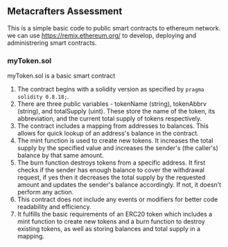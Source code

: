 ## Metacrafters Assessment
This is a simple basic code to public smart contracts to ethereum network.
we can use https://remix.ethereum.org/ to develop, deploying and administrering smart contracts.

### myToken.sol
myToken.sol is a basic smart contract

1. The contract begins with a solidity version as specified by `pragma solidity 0.8.18;`.
2. There are three public variables - tokenName (string), tokenAbbrv (string), and totalSupply (uint). These store the name of the token, its abbreviation, and the current total supply of tokens respectively.
3. The contract includes a mapping from addresses to balances. This allows for quick lookup of an address's balance in the contract.
4. The mint function is used to create new tokens. It increases the total supply by the specified value and increases the sender's (the caller's) balance by that same amount.
5. The burn function destroys tokens from a specific address. It first checks if the sender has enough balance to cover the withdrawal request, if yes then it decreases the total supply by the requested amount and updates the sender's balance accordingly. If not, it doesn’t perform any action.
6. This contract does not include any events or modifiers for better code readability and efficiency.
7. It fulfills the basic requirements of an ERC20 token which includes a mint function to create new tokens and a burn function to destroy existing tokens, as well as storing balances and total supply in a mapping.
